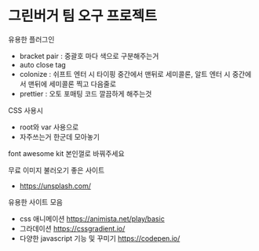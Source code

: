 # 그린버거 팀 오구 프로젝트

유용한 플러그인

-   bracket pair : 중괄호 마다 색으로 구분해주는거
-   auto close tag
-   colonize : 쉬프트 엔터 시 타이핑 중간에서 맨뒤로 세미콜론, 알트 엔터 시 중간에서 맨뒤에 세미콜론 찍고 다음줄로
-   prettier : 오토 포매팅 코드 깔끔하게 해주는것

CSS 사용시

-   root와 var 사용으로
-   자주쓰는거 한군데 모아놓기

font awesome kit 본인껄로 바꿔주세요

무료 이미지 불러오기 좋은 사이트

-   https://unsplash.com/

유용한 사이트 모음

-   css 애니메이션 https://animista.net/play/basic
-   그라데이션 https://cssgradient.io/
-   다양한 javascript 기능 및 꾸미기 https://codepen.io/
